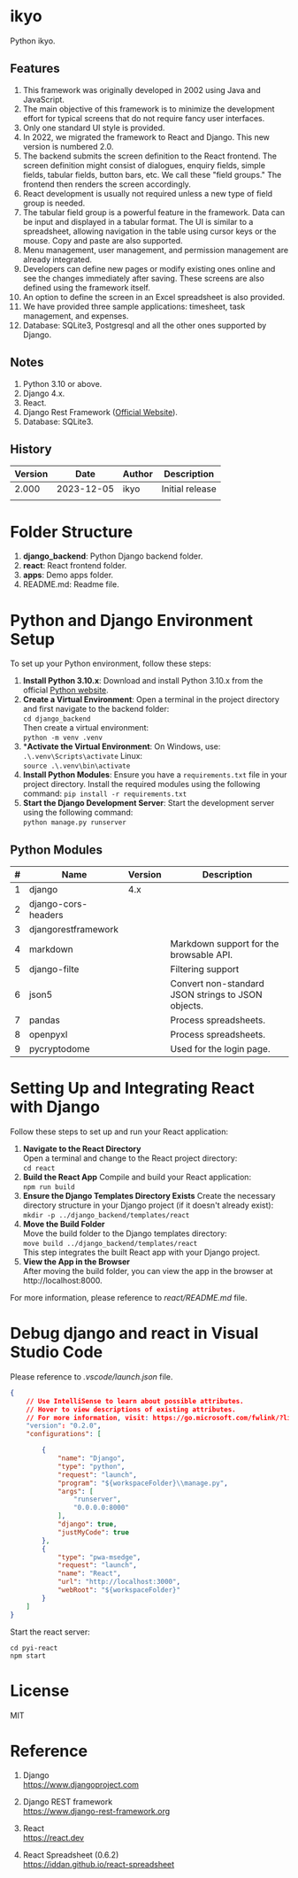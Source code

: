 # ikyo
Python ikyo.

## Features
1. This framework was originally developed in 2002 using Java and JavaScript.
2. The main objective of this framework is to minimize the development effort for typical screens that do not require fancy user interfaces.
3. Only one standard UI style is provided.
4. In 2022, we migrated the framework to React and Django. This new version is numbered 2.0.
5. The backend submits the screen definition to the React frontend. The screen definition might consist of dialogues, enquiry fields, simple fields, tabular fields, button bars, etc. We call these "field groups." The frontend then renders the screen accordingly.
6. React development is usually not required unless a new type of field group is needed.
7. The tabular field group is a powerful feature in the framework. Data can be input and displayed in a tabular format. The UI is similar to a spreadsheet, allowing navigation in the table using cursor keys or the mouse. Copy and paste are also supported.
8. Menu management, user management, and permission management are already integrated.
9. Developers can define new pages or modify existing ones online and see the changes immediately after saving. These screens are also defined using the framework itself.
10. An option to define the screen in an Excel spreadsheet is also provided.
11. We have provided three sample applications: timesheet, task management, and expenses.
12. Database: SQLite3, Postgresql and all the other ones supported by Django.

## Notes
1. Python 3.10 or above.
2. Django 4.x.
3. React.
4. Django Rest Framework ([Official Website](https://www.django-rest-framework.org)).
5. Database: SQLite3.

## History
| Version | Date       | Author | Description    |
| ------- | ---------- | ------ | -------------- |
| 2.000   | 2023-12-05 | ikyo   | Initial release |
|  |  |  |  |

# Folder Structure
1. **django_backend**: Python Django backend folder.
2. **react**: React frontend folder.
3. **apps**: Demo apps folder.
4. README.md: Readme file.

# Python and Django Environment Setup

To set up your Python environment, follow these steps:

1. **Install Python 3.10.x**: Download and install Python 3.10.x from the official [Python website](https://www.python.org/downloads/).  
2. **Create a Virtual Environment**: Open a terminal in the project directory and first navigate to the backend folder:  
   ``cd django_backend``  
   Then create a virtual environment:    
   ``python -m venv .venv``
3. ***Activate the Virtual Environment**: On Windows, use:
   ``.\.venv\Scripts\activate``
   Linux:  
   ``source .\.venv\bin\activate``
4. **Install Python Modules**: Ensure you have a `requirements.txt` file in your project directory. Install the required modules using the following command:
   ``pip install -r requirements.txt``
5. **Start the Django Development Server**: Start the development server using the following command:   
   ``python manage.py runserver``

## Python Modules
| #  | Name                | Version | Description                                           |
| -- | ------------------- | ------- | ----------------------------------------------------- |
| 1  | django              | 4.x     |                                                       |
| 2  | django-cors-headers |         |                                                       |
| 3  | djangorestframework |         |                                                       |
| 4  | markdown            |         | Markdown support for the browsable API.               |
| 5  | django-filte        |         | Filtering support                                     |
| 6  | json5               |         | Convert non-standard JSON strings to JSON objects.    |
| 7  | pandas              |         | Process spreadsheets.                                 |
| 8  | openpyxl            |         | Process spreadsheets.                                 |
| 9  | pycryptodome        |         | Used for the login page.                              |

# Setting Up and Integrating React with Django

Follow these steps to set up and run your React application:

1. **Navigate to the React Directory**  
   Open a terminal and change to the React project directory:  
   ``cd react``
2. **Build the React App** 
   Compile and build your React application:  
   ``npm run build`` 
3. **Ensure the Django Templates Directory Exists**
   Create the necessary directory structure in your Django project (if it doesn't already exist):  
    ``mkdir -p ../django_backend/templates/react`` 
3. **Move the Build Folder**  
   Move the build folder to the Django templates directory:    
   ``move build ../django_backend/templates/react``  
   This step integrates the built React app with your Django project.
4. **View the App in the Browser**  
   After moving the build folder, you can view the app in the browser at http://localhost:8000.

For more information, please reference to *react/README.md* file.


# Debug django and react in Visual Studio Code
Please reference to *.vscode/launch.json* file.  
```json
{
    // Use IntelliSense to learn about possible attributes.
    // Hover to view descriptions of existing attributes.
    // For more information, visit: https://go.microsoft.com/fwlink/?linkid=830387
    "version": "0.2.0",
    "configurations": [

        {
            "name": "Django",
            "type": "python",
            "request": "launch",
            "program": "${workspaceFolder}\\manage.py",
            "args": [
                "runserver",
                "0.0.0.0:8000"
            ],
            "django": true,
            "justMyCode": true
        },
        {
            "type": "pwa-msedge",
            "request": "launch",
            "name": "React",
            "url": "http://localhost:3000",
            "webRoot": "${workspaceFolder}"
        }
    ]
}
```

Start the react server:  
```shell
cd pyi-react
npm start
``` 

# License
MIT

# Reference
1. Django  
   https://www.djangoproject.com

2. Django REST framework    
   https://www.django-rest-framework.org

3. React  
   https://react.dev

4. React Spreadsheet (0.6.2)  
   https://iddan.github.io/react-spreadsheet
